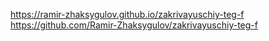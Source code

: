 https://ramir-zhaksygulov.github.io/zakrivayuschiy-teg-f
https://github.com/Ramir-Zhaksygulov/zakrivayuschiy-teg-f
